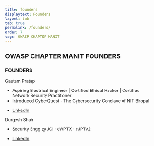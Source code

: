 ```yaml
---
title: founders
displaytext: Founders
layout: tab
tab: true
permalink: /founders/
order: 7
tags: OWASP CHAPTER MANIT
---
```


## **OWASP CHAPTER MANIT FOUNDERS**

### FOUNDERS

Gautam Pratap
 - Aspiring Electrical Engineer | Certified Ethical Hacker | Certified Network Security Practitioner
 - Introduced CyberQuest - The Cybersecurity Conclave of NIT Bhopal
* [LinkedIn](https://www.linkedin.com/in/gautampratap/)

Durgesh Shah
 - Security Engg @ JCI · eWPTX · eJPTv2
* [LinkedIn](https://www.linkedin.com/in/darkoid/)




